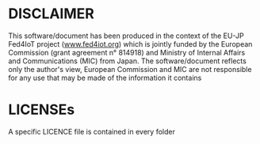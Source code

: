 # DISCLAIMER

This software/document has been produced in the context of the EU-JP Fed4IoT project (www.fed4iot.org) which is jointly funded by the European Commission (grant agreement n° 814918) and Ministry of Internal Affairs and Communications (MIC) from Japan. 
The software/document reflects only the author's view, European Commission and MIC are not responsible for any use that may be made of the information it contains 

# LICENSEs
A specific LICENCE file is contained in every folder


